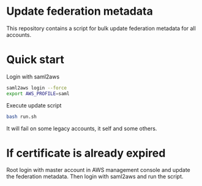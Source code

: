 # Update federation metadata
This repository contains a script for bulk update federation metadata for all accounts.

# Quick start
Login with saml2aws

```bash
saml2aws login --force
export AWS_PROFILE=saml
```

Execute update script
```bash
bash run.sh
```

It will fail on some legacy accounts, it self and some others.


# If certificate is already expired
Root login with master account in AWS management console and update the federation metadata. Then login with saml2aws and run the script.

